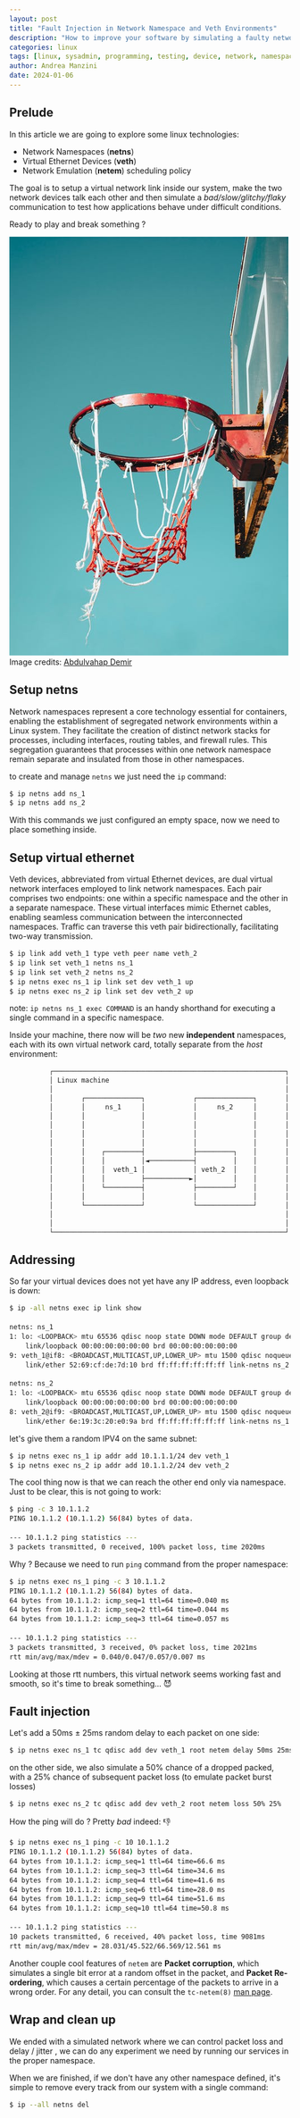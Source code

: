 ```yaml
---
layout: post
title: "Fault Injection in Network Namespace and Veth Environments"
description: "How to improve your software by simulating a faulty network device"
categories: linux
tags: [linux, sysadmin, programming, testing, device, network, namespace]
author: Andrea Manzini
date: 2024-01-06
---
```


## Prelude

In this article we are going to explore some linux technologies:
- Network Namespaces (**netns**)
- Virtual Ethernet Devices (**veth**)
- Network Emulation (**netem**) scheduling policy

The goal is to setup a virtual network link inside our system, make the two network devices talk each other and then simulate a *bad/slow/glitchy/flaky* communication to test how applications behave under difficult conditions.

Ready to play and break something ?

![broken network](/img/pexels-broken-net-14839933.jpeg)
Image credits: [Abdulvahap Demir](https://www.pexels.com/@infovahapdmr/)


## Setup netns

Network namespaces represent a core technology essential for containers, enabling the establishment of segregated network environments within a Linux system. They facilitate the creation of distinct network stacks for processes, including interfaces, routing tables, and firewall rules. This segregation guarantees that processes within one network namespace remain separate and insulated from those in other namespaces.

to create and manage `netns` we just need the `ip` command:

```bash
$ ip netns add ns_1
$ ip netns add ns_2
```
With this commands we just configured an empty space, now we need to place something inside.

## Setup virtual ethernet

Veth devices, abbreviated from virtual Ethernet devices, are dual virtual network interfaces employed to link network namespaces. Each pair comprises two endpoints: one within a specific namespace and the other in a separate namespace. These virtual interfaces mimic Ethernet cables, enabling seamless communication between the interconnected namespaces. Traffic can traverse this veth pair bidirectionally, facilitating two-way transmission.

```bash
$ ip link add veth_1 type veth peer name veth_2
$ ip link set veth_1 netns ns_1
$ ip link set veth_2 netns ns_2
$ ip netns exec ns_1 ip link set dev veth_1 up
$ ip netns exec ns_2 ip link set dev veth_2 up
```

note: `ip netns ns_1 exec COMMAND` is an handy shorthand for executing a single command in a specific namespace.

Inside your machine, there now will be *two* new **independent** namespaces, each with its own virtual network card, totally separate from the *host* environment:

```
          ┌──────────────────────────────────────────────────────────┐
          │ Linux machine                                            │
          │                                                          │
          │       ┌──────────────┐            ┌──────────────┐       │
          │       │     ns_1     │            │     ns_2     │       │
          │       │              │            │              │       │
          │       │              │            │              │       │
          │       │              │            │              │       │
          │       │              │            │              │       │
          │       │    ┌─────────┤            ├─────────┐    │       │
          │       │    │         │◄───────────┤         │    │       │
          │       │    │  veth_1 │            │ veth_2  │    │       │
          │       │    │         ├───────────►│         │    │       │
          │       │    └─────────┤            ├─────────┘    │       │
          │       │              │            │              │       │
          │       └──────────────┘            └──────────────┘       │
          │                                                          │
          │                                                          │
          └──────────────────────────────────────────────────────────┘
```

## Addressing

So far your virtual devices does not yet have any IP address, even loopback is down:

```bash 
$ ip -all netns exec ip link show

netns: ns_1
1: lo: <LOOPBACK> mtu 65536 qdisc noop state DOWN mode DEFAULT group default qlen 1000
    link/loopback 00:00:00:00:00:00 brd 00:00:00:00:00:00
9: veth_1@if8: <BROADCAST,MULTICAST,UP,LOWER_UP> mtu 1500 qdisc noqueue state UP mode DEFAULT group default qlen 1000
    link/ether 52:69:cf:de:7d:10 brd ff:ff:ff:ff:ff:ff link-netns ns_2

netns: ns_2
1: lo: <LOOPBACK> mtu 65536 qdisc noop state DOWN mode DEFAULT group default qlen 1000
    link/loopback 00:00:00:00:00:00 brd 00:00:00:00:00:00
8: veth_2@if9: <BROADCAST,MULTICAST,UP,LOWER_UP> mtu 1500 qdisc noqueue state UP mode DEFAULT group default qlen 1000
    link/ether 6e:19:3c:20:e0:9a brd ff:ff:ff:ff:ff:ff link-netns ns_1
```

let's give them a random IPV4 on the same subnet:

```bash
$ ip netns exec ns_1 ip addr add 10.1.1.1/24 dev veth_1 
$ ip netns exec ns_2 ip addr add 10.1.1.2/24 dev veth_2
```

The cool thing now is that we can reach the other end only via namespace. Just to be clear, this is not going to work:

```bash
$ ping -c 3 10.1.1.2 
PING 10.1.1.2 (10.1.1.2) 56(84) bytes of data.

--- 10.1.1.2 ping statistics ---
3 packets transmitted, 0 received, 100% packet loss, time 2020ms
```

Why ? Because we need to run `ping` command from the proper namespace:

```bash
$ ip netns exec ns_1 ping -c 3 10.1.1.2
PING 10.1.1.2 (10.1.1.2) 56(84) bytes of data.
64 bytes from 10.1.1.2: icmp_seq=1 ttl=64 time=0.040 ms
64 bytes from 10.1.1.2: icmp_seq=2 ttl=64 time=0.044 ms
64 bytes from 10.1.1.2: icmp_seq=3 ttl=64 time=0.057 ms

--- 10.1.1.2 ping statistics ---
3 packets transmitted, 3 received, 0% packet loss, time 2021ms
rtt min/avg/max/mdev = 0.040/0.047/0.057/0.007 ms
```

Looking at those rtt numbers, this virtual network seems working fast and smooth, so it's time to break something... 😈

## Fault injection

Let's add a 50ms ± 25ms random delay to each packet on one side:  

```bash
$ ip netns exec ns_1 tc qdisc add dev veth_1 root netem delay 50ms 25ms
```
on the other side, we also simulate a 50% chance of a dropped packed, with a 25% chance of subsequent packet loss (to emulate packet burst losses)

```bash 
$ ip netns exec ns_2 tc qdisc add dev veth_2 root netem loss 50% 25%
```

How the ping will do ? Pretty *bad* indeed: 👎

```bash
$ ip netns exec ns_1 ping -c 10 10.1.1.2
PING 10.1.1.2 (10.1.1.2) 56(84) bytes of data.
64 bytes from 10.1.1.2: icmp_seq=1 ttl=64 time=66.6 ms
64 bytes from 10.1.1.2: icmp_seq=3 ttl=64 time=34.6 ms
64 bytes from 10.1.1.2: icmp_seq=4 ttl=64 time=41.6 ms
64 bytes from 10.1.1.2: icmp_seq=6 ttl=64 time=28.0 ms
64 bytes from 10.1.1.2: icmp_seq=9 ttl=64 time=51.6 ms
64 bytes from 10.1.1.2: icmp_seq=10 ttl=64 time=50.8 ms

--- 10.1.1.2 ping statistics ---
10 packets transmitted, 6 received, 40% packet loss, time 9081ms
rtt min/avg/max/mdev = 28.031/45.522/66.569/12.561 ms
```

Another couple cool features of `netem` are **Packet corruption**, which simulates a single bit error at a random offset in the packet, and **Packet Re-ordering**, which causes a certain percentage of the packets to arrive in a wrong order. For any detail, you can consult the `tc-netem(8)` [man page](https://man7.org/linux/man-pages/man8/tc-netem.8.html).

## Wrap and clean up

We ended with a simulated network where we can control packet loss and delay / jitter , we can do any experiment we need by running our services in the proper namespace. 

When we are finished, if we don't have any other namespace defined, it's simple to remove every track from our system with a single command:

```bash
$ ip --all netns del
```
